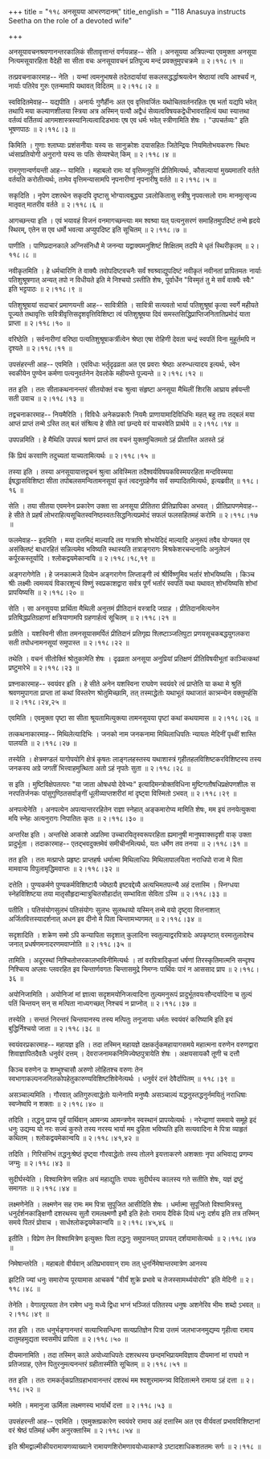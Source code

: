 +++
title = "११८ अनसूयया आभरणदानम्"
title_english = "118 Anasuya instructs Seetha on the role of a devoted wife"

+++


अनसूयावचनश्रवणानन्तरकालिकं सीतावृत्तान्तं वर्णयन्नाह-- सेति । अनसूयया
अत्रिपत्न्या एवमुक्ता अनसूया नित्यमसूयारहिता वैदेही सा सीता वचः
अनसूयावचनं प्रतिपूज्य मन्दं प्रवक्तुमुपचक्रमे  ॥  २।११८।१  ॥   

  

तत्प्रवचनाकारमाह-- नेति । यन्मां त्वमनुभाषसे तदेतदार्यायां
सकलसद्धर्द्धाश्रयत्वेन श्रेष्ठायां त्वयि आश्चर्यं न, नार्याः पतिरेव
गुरुः एतन्ममापि यथावत् विदितम्  ॥  २।११८।२  ॥   

  

स्वविदितमेवाह-- यद्यपीति । अनार्यः गुणैर्हीनः अत एव वृत्तिवर्जितः
यथोचितवर्तनरहितः एष भर्ता यद्यपि भवेत् तथापि मया कल्याणशीलया स्त्रिया
अत्र अस्मिन् पत्यौ अद्वैधं सेव्यत्वविषयकद्वेधीभावराहित्यं यथा स्यात्तथा
वर्तव्यं वर्तितव्यं आगमशास्त्रस्यानित्यत्वादिडभावः एष एव धर्मः भवेत्
स्त्रीणामिति शेषः । "उपचर्तव्यः" इति भूषणपाठः  ॥  २।११८।३  ॥   

  

किमिति । गुणाः श्लाघ्याः प्रशंसनीयाः यस्य सः सानुक्रोशः दयासहितः
जितेन्द्रियः नियमितोभयकरणः स्थिरः ध्वंसाप्रतियोगी अनुरागो यस्य सः पतिः
सेव्यश्चेत् किम्  ॥  २।११८।४  ॥   

  

रामगुणान्वर्णयन्ती आह-- यामिति । महाबलो रामः यां वृत्तिमनुवृत्तिं
प्रीतिमित्यर्थः, कौसल्यायां मुख्यमातरि वर्तते वर्तयति करोतीत्यर्थः,
तामेव वृत्तिमन्यासामपि नृपनारीणां नृपनारीषु वर्तते  ॥  २।११८।५  ॥   

  

सकृदिति । नृपेण दशरथेन सकृदपि दृष्टासु भोग्यात्वबुद्ध्या ऽवलोकितासु
स्त्रीषु नृपवत्सलो रामः मानमुत्सृज्य मातृवत् मातरीव वर्तते  ॥  २।११८।६
 ॥   

  

आगच्छन्त्या इति । एवं भयावहं विजनं वनमागच्छन्त्याः मम श्वश्र्वा यत्
पत्यनुसरणं समाहितमुपदिष्टं तन्मे हृदये स्थिरम्, एतेन स एव धर्मो भवत्या
अप्युपदिष्ट इति सूचितम्  ॥  २।११८।७  ॥   

  

पाणीति । पाणिप्रदानकाले अग्निसंनिधौ मे जनन्या यद्वाक्यमनुशिष्टं
शिक्षितम् तदपि मे धृतं स्थिरीकृतम्  ॥  २।११८।८  ॥   

  

नवीकृतमिति । हे धर्मचारिणि ते वाक्यैः तवोपदिष्टवचनैः सर्वं
श्वश्र्वाद्युपदिष्टं नवीकृतं नवीनतां प्रापितमतः नार्याः पतिशुश्रूषणात्
अन्यत् तपो न विधीयते इति मे निश्चयो ऽस्तीति शेषः, पूर्वार्धेन "विस्मृतं
तु मे सर्वं वाक्यैः स्वैः" इति भट्टपाठः  ॥  २।११८।९  ॥   

  

पतिशुश्रूषायां सदाचारं प्रमाणयन्ती आह-- सावित्रीति । सावित्री सत्यवतो
भार्या पतिशुश्रूषां कृत्वा स्वर्गे महीयते पूज्यते तथावृत्तिः
सवित्रीवृत्तिसदृशवृत्तिविशिष्टा त्वं पतिशुश्रूषया दिवं
समस्तसिद्धिप्राप्तिजनितातिप्रमोदं याता प्राप्ता  ॥  २।११८।१०  ॥   

  

वरिष्ठेति । सर्वनारीणां वरिष्ठा पत्यतिशुश्रूषाकर्त्रीत्वेन श्रेष्ठा एषा
रोहिणी देवता चन्द्रं स्वपतिं विना मुहूर्तमपि न दृश्यते  ॥  २।११८।११  ॥   

  

उपसंहरन्ती आह-- एवमिति । एवंविधाः भर्तृदृढव्रता अत एव प्रवराः श्रेष्ठाः
अरुन्धत्यादय इत्यर्थः, स्वेन स्वकीयेन पुण्येन कर्मणा पत्यनुवर्तनेन
देवलोके महीयन्ते पूज्यन्ते  ॥  २।११८।१२  ॥   

  

तत इति । ततः सीताकथनानन्तरं सीतयोक्तं वचः श्रुत्वा संहृष्टा अनसूया
मैथिलीं शिरसि आघ्राय हर्षयन्ती सती उवाच  ॥  २।११८।१३  ॥   

  

तद्वचनाकारमाह-- नियमैरिति । विविधैः अनेकप्रकारैः नियमैः
प्राणायामादिविधिभिः महत् बहु तपः तद्बलं मया आप्तं प्राप्तं तन्मे ऽस्ति
तत् बलं संश्रित्य हे सीते त्वां छन्दये वरं याचस्वेति प्रार्थये  ॥ 
२।११८।१४  ॥   

  

उपपन्नमिति । हे मैथिलि उपपन्नं श्रवणं प्राप्तं तव वचनं युक्तमुचितमतो ऽहं
प्रीतास्ति अतस्ते ऽहं  

किं प्रियं करवाणि तदुच्यतां याच्यतामित्यर्थः  ॥  २।११८।१५  ॥   

  

तस्या इति । तस्या अनसूयायात्तद्वचनं श्रुत्वा अविस्मिता
तदैश्वर्यविषयकविस्मयरहिता मन्दविस्मया ईषद्धासविशिष्टा सीता
तपोबलसमन्वितामनसूयां कृतं त्वदनुग्रहेणैव सर्वं सम्पादितमित्यर्थः,
इत्यब्रवीत्  ॥  ११८।१६  ॥   

  

सेति । तया सीतया एवमनेन प्रकारेण उक्ता सा अनसूया प्रीतितरा
प्रीतिप्रापिका अभवत् । प्रीतिप्रापणमेवाह-- हे सीते ते प्रहर्षं
लोभराहित्यसूचितस्वनिष्ठस्वतःसिद्धनित्यप्रमोदं सफलं फलसहितमहं करोमि  ॥ 
२।११८।१७  ॥   

  

फलमेवाह-- इदमिति । मया दत्तमिदं माल्यादि तव गात्राणि शोभयेदिदं माल्यादि
अनुरूपं तवैव योग्यमत एव असंक्लिष्टं बाधारहितं सन्नित्यमेव भविष्यति
स्थास्यति तत्राङ्गरागः मिश्रकेशरचन्दनादिः अनुलेपनं कर्पूरकस्तूर्यादि ।
श्लोकद्वयमेकान्वयि  ॥  २।११८।१८,१९  ॥   

  

अङ्गरागेणेति । हे जनकात्मजे दिव्येन अङ्गरागेण लिप्ताङ्गी त्वं
श्रीर्विष्णुमिव भर्तारं शोभयिष्यसि । किञ्च श्रीः लक्ष्मीः त्वमव्ययं
विकारशून्यं विष्णुं स्वप्रकाशद्वारा सर्वत्र पूर्णं भर्तारं स्वपतिं यथा
यथावत् शोभयिष्यसि शोभां प्रापयिष्यसि  ॥  २।११८।२०  ॥   

  

सेति । सा अनसूयया प्रार्थिता मैथिली अनुत्तमं प्रीतिदानं वस्त्रादि जग्राह
। प्रीतिदानमित्यनेन प्रतिषिद्धप्रतिग्रहाणां क्षत्रियाणामपि ग्रहणार्हत्वं
सूचितम्  ॥  २।११८।२१  ॥   

  

प्रतीति । यशस्विनी सीता तमनसूयासमर्पितं प्रीतिदानं प्रतिगृह्य
श्लिष्टाञ्जलिपुटा प्रणयसूचकबद्धयुगलकरा सती तपोधनामनसूयां समुपास्त  ॥ 
२।११८।२२  ॥   

  

तथेति । वचनं सीतोक्तिं श्रोतुकामेति शेषः । दृढव्रता अनसूया अनुप्रियां
प्रतिक्षणं प्रीतिविषयीभूतां काञ्चित्कथां प्रष्टुमारेभे  ॥  २।११८।२३  ॥   

  

प्रश्नाकारमाह-- स्वयंवर इति । हे सीते अनेन यशस्विना राघवेण स्वयंवरे त्वं
प्राप्तेति या कथा मे श्रुतिं श्रवणमुपागता प्राप्ता तां कथां विस्तरेण
श्रोतुमिच्छामि, तत् तस्माद्धेतोः यथाभूतं यथाजातं कात्र्स्न्येन
वक्तुमर्हसि  ॥  २।११८।२४,२५  ॥   

  

एवमिति । एवमुक्ता पृष्टा सा सीता श्रूयतामित्युक्त्या तामनसूयया पृष्टां
कथां कथयामास  ॥  २।११८।२६  ॥   

  

तत्कथनाकारमाह-- मिथिलेत्यादिभिः । जनको नाम जनकनामा मिथिलाधिपतिः न्यायतः
मेदिनीं पृथ्वीं शास्ति पालयति  ॥  २।११८।२७  ॥   

  

तस्येति । क्षेत्रमण्डलं यागोपयोगि क्षेत्रं कृषतः लाङ्गलहस्तस्य
यथाशास्त्रं गृहीतहलविशिष्टकरविशिष्टस्य तस्य जनकस्य अग्रे जगतीं
भित्त्वाहमुत्थिता अतो ऽहं नृपतेः सुता  ॥  २।११८।२८  ॥   

  

स इति । मुष्टिविक्षेपतत्परः "या जाता ओषधयो देवेभ्यः"
इत्यादिमन्त्रोक्तविधिना मुष्टिगतौषधिप्रक्षेपणशीलः स नरपतिर्जनकः
पांसुगुण्ठितसर्वाङ्गीं धूलीव्याप्तशरीरां मां दृष्ट्वा विस्मितो ऽभवत्  ॥ 
२।११८।२९  ॥   

  

अनपत्येनेति । अनपत्येन अपत्यान्तररहितेन राज्ञा स्नेहात् अङ्कमारोप्य
मामिति शेषः, मम इयं तनयेत्युक्त्वा मयि स्नेहः अत्यनुरागः निपातितः कृतः
 ॥  २।११८।३०  ॥   

  

अन्तरिक्ष इति । अन्तरिक्षे आकाशे अप्रतिमा उच्चारयितृस्वरूपरहिता
ह्यमानुषी मानुषवाक्सदृशी वाक् उक्ता प्रादुर्भूता । तदाकारमाह--
एतद्भवदुक्तमेवं समीचीनमित्यर्थः, यतः धर्मेण तव तनया  ॥  २।११८।३१  ॥   

  

तत इति । ततः मत्प्राप्तेः प्रहृष्टः प्राप्तहर्षः धर्मात्मा मिथिलाधिपः
मिथिलापालयिता नराधिपो राजा मे पिता मामवाप्य विपुलामृद्धिमवाप्तः  ॥ 
२।११८।३२  ॥   

  

दत्तेति । पुण्यकर्मणे पुण्यकर्मविशिष्टायै ज्येष्ठायै इष्टवद्देव्यै
अत्यभिमतपत्न्यै अहं दत्तास्मि । स्निग्धया स्नेहविशिष्टया तया
मातृसौहृदान्मात्रुचितसौहार्दात् सम्भाविता सेविता ऽस्मि  ॥  २।११८।३३  ॥   

  

पतीति । पतिसंयोगसुलभं पतिसंयोगः सुलभः सुलब्धव्यो यस्मिन् तन्मे वयो
दृष्ट्वा वित्तनाशात् अर्जितवित्तस्यादर्शनात् अधन इव दीनो मे पिता
चिन्तामभ्यगमत्  ॥  २।११८।३४  ॥   

  

सदृशादिति । शक्रेण समो ऽपि कन्यापिता सदृशात् कुलादिना
स्वतुल्याद्वरपित्रादेः अपकृष्टात् वरमातुलादेश्च जनात्
प्रधर्षणमनादरणमवाप्नोति  ॥  २।११८।३५  ॥   

  

तामिति । अदूरस्थां निश्चितोत्तरकालभाविनीमित्यर्थः । तां वरपित्रादिकृतां
धर्षणां तिरस्कृतिमात्मनि सन्दृश्य निश्चित्य अप्लवः प्लवरहित इव
चिन्तार्णवगतः चिन्तासमुद्रे निमग्नः पार्थिवः पारं न आससाद प्राप  ॥ 
२।११८।३६  ॥   

  

अयोनिजामिति । अयोनिजां मां ज्ञात्वा सदृशमयोनिजत्वादिना तुल्यमनुरूपं
प्रादुर्भूतवयःसौन्दर्यादिना च तुल्यं पतिं चिन्तयन् सन् स मत्पिता
नाध्यगच्छत् निश्चयं न प्राप्नोत्  ॥  २।११८।३७  ॥   

  

तस्येति । सन्ततं निरन्तरं चिन्तयानस्य तस्य मत्पितुः तनूजायाः धर्मतः
स्वयंवरं करिष्यामि इति इयं बुद्धिर्निश्चयो जाता  ॥  २।११८।३८  ॥   

  

स्वयंवरप्रकारमाह-- महायज्ञ इति । तदा तस्मिन् महायज्ञे
दक्षकर्तृकमहायागसमये महात्मना वरुणेन वरुणद्वारा शिवाज्ञापितदैवतैः
धनुर्वरं दत्तम् । देवराजनामकनिमिज्येष्ठपुत्रायेति शेषः । अक्षयसायकौ तूणी
च दत्तौ  

किञ्च वरुणेन उः शम्भुश्चासौ अरुणो लोहितश्च वरुणः तेन
स्वभागाकल्पनजनितकोपहेतुकारुण्यविशिष्टशिवेनेत्यर्थः । धनुर्वरं दत्तं
देवैर्दापितम्  ॥  ११८।३९  ॥   

  

असञ्चाल्यमिति । गौरवात् अतिगुरुत्वाद्धेतोः यत्नेनापि मनुष्यैः असञ्चाल्यं
यद्धनुस्तद्धनुर्नमयितुं नराधिषाः स्वप्नेष्वपि न शक्ताः  ॥  २।११८।४०  ॥   

  

तदिति । तद्धनु प्राप्य पूर्वं पार्थिवान् आमन्त्र्य आमन्त्रणेन स्वस्थानं
प्रापय्येत्यर्थः । नरेन्द्राणां समवाये समूहे इदं धनुः उद्यम्य यो नरः
सज्यं कुरुते तस्य नरस्य भार्या मम दुहिता भविष्यति इति सत्यवादिना मे
पित्रा व्याहृतं कथितम् । श्लोकद्वयमेकान्वयि  ॥  २।११८।४१,४२  ॥   

  

तदिति । गिरिसंनिभं तद्धनुःश्रेष्ठं दृष्ट्वा गौरवाद्धेतोः तस्य तोलने
इयत्ताकरणे अशक्ताः नृपा अभिवाद्य प्रणम्य जग्मुः  ॥  २।११८।४३  ॥   

  

सुदीर्घस्येति । विश्वामित्रेण सहितः अयं महाद्युतिः राघवः सुदीर्घस्य
कालस्य गते सतीति शेषः, यज्ञं द्रष्टुं समागतः  ॥  २।११८।४४  ॥   

  

लक्ष्मणेनेति । लक्ष्मणेन सह रामः मम पित्रा सुपूजित आसीदिति शेषः ।
धर्मात्मा सुपूजितो विश्वामित्रस्तु धनुर्दर्शनकाङ्क्षिणौ दशरथस्य सुतौ
रामलक्ष्मणौ इमौ इति हेतोः रामाय दैविकं दिव्यं धनुः दर्शय इति तत्र
तस्मिन् समये पितरं प्रोवाच । सार्धश्लोकद्वयमेकान्वयि  ॥  २।११८।४५,४६  ॥   

  

इतीति । विप्रेण तेन विश्वामित्रेण इत्युक्तः पिता तद्धनुः समुपानयत्
प्रापयत् दर्शयामासेत्यर्थः  ॥  २।११८।४७  ॥   

  

निमेषान्तरेति । महाबलो वीर्यवान् अतिप्रभाववान् रामः तत्
धुनर्निमेषान्तरमात्रेण आनस्य  

झटिति ज्यां धनुः समारोप्य पूरयामास आचकर्ष "वीर्यं शुक्रे प्रभावे च
तेजस्सामर्थ्ययोरपि" इति मेदिनी  ॥  २।११८।४८  ॥   

  

तेनेति । वेगात्पूरयता तेन रामेण धनुः मध्ये द्विधा भग्नं भञ्जितं पतितस्य
धनुषः अशनेरिव भीमः शब्दो ऽभवत्  ॥  २।११८।४९  ॥   

  

तत इति । ततः धनुर्भङ्गानन्तरं सत्याभिसन्धिना सत्यप्रतिज्ञेन पित्रा
उत्तमं जलभाजनमुद्यम्य गृहीत्वा रामाय दातुमहमुद्यता स्वसमीपं प्रापिता  ॥ 
२।११८।५०  ॥   

  

दीयमानामिति । तदा तस्मिन् काले अयोध्याधिपतेः दशरथस्य
छन्दमभिप्रायमविज्ञाय दीयमानां मां राघवो न प्रतिजग्राह, एतेन
पितुरनुमत्यनन्तरं ग्रहीतास्मीति सूचितम्  ॥  २।११८।५१  ॥   

  

तत इति । ततः रामकर्तृकप्रतिग्रहाभावानन्तरं दशरथं मम श्वशुरमामन्त्र्य
विदितात्मने रामाया ऽहं दत्ता  ॥  २।११८।५२  ॥   

  

ममेति । ममानुजा ऊर्मिला लक्ष्मणस्य भार्यार्थे दत्ता  ॥  २।११८।५३  ॥   

  

उपसंहरन्ती आह-- एवमिति । एवमुक्तप्रकारेण स्वयंवरे रामाय अहं दत्तास्मि अत
एव वीर्यवतां प्रभावविशिष्टानां वरं श्रेष्ठं पतिमहं धर्मेण अनुरक्तास्मि
 ॥  २।११८।५४  ॥   

  

इति श्रीमद्वाल्मीकीयरामायणव्याख्याने रामायणशिरोमणावयोध्याकाण्डे
ऽष्टादशाधिकशततमः सर्गः  ॥  २।११८  ॥   

  

  


